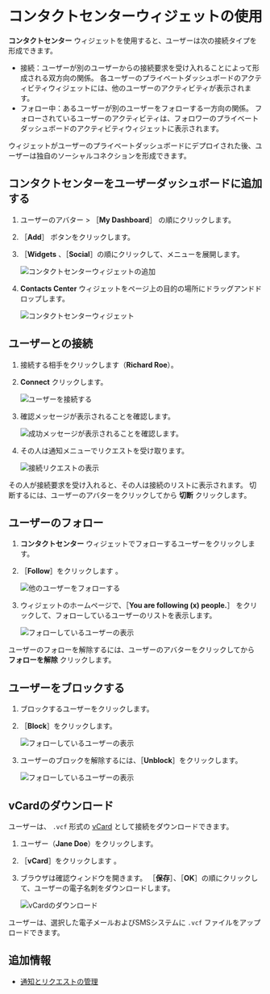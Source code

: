 # コンタクトセンターウィジェットの使用

**コンタクトセンター** ウィジェットを使用すると、ユーザーは次の接続タイプを形成できます。

* 接続：ユーザーが別のユーザーからの接続要求を受け入れることによって形成される双方向の関係。 各ユーザーのプライベートダッシュボードのアクティビティウィジェットには、他のユーザーのアクティビティが表示されます。
* フォロー中：あるユーザーが別のユーザーをフォローする一方向の関係。 フォローされているユーザーのアクティビティは、フォロワーのプライベートダッシュボードのアクティビティウィジェットに表示されます。

ウィジェットがユーザーのプライベートダッシュボードにデプロイされた後、ユーザーは独自のソーシャルコネクションを形成できます。

<a name="adding-the-contacts-center-to-a-user-dashboard" />

## コンタクトセンターをユーザーダッシュボードに追加する

1. ユーザーのアバター > ［**My Dashboard**］ の順にクリックします。
1. ［**Add**］ ボタンをクリックします。
1. ［**Widgets** 、［**Social**］の順にクリックして、メニューを展開します。

    ![コンタクトセンターウィジェットの追加](./using-the-contacts-center-widget/images/12.png)

1. **Contacts Center** ウィジェットをページ上の目的の場所にドラッグアンドドロップします。

    ![コンタクトセンターウィジェット](./using-the-contacts-center-widget/images/02.png)

<a name="connecting-with-a-user" />

## ユーザーとの接続

1. 接続する相手をクリックします（**Richard Roe**）。
1. **Connect** クリックします。

    ![ユーザーを接続する](./using-the-contacts-center-widget/images/03.png)

1. 確認メッセージが表示されることを確認します。

    ![成功メッセージが表示されることを確認します。](./using-the-contacts-center-widget/images/04.png)

1. その人は通知メニューでリクエストを受け取ります。

    ![接続リクエストの表示](./using-the-contacts-center-widget/images/05.png)

その人が接続要求を受け入れると、その人は接続のリストに表示されます。 切断するには、ユーザーのアバターをクリックしてから **切断** クリックします。

<a name="following-a-user" />

## ユーザーのフォロー

1. **コンタクトセンター** ウィジェットでフォローするユーザーをクリックします。
1. ［**Follow**］をクリックします 。

    ![他のユーザーをフォローする](./using-the-contacts-center-widget/images/07.png)

1. ウィジェットのホームページで、［**You are following (x) people.**］ をクリックして、フォローしているユーザーのリストを表示します。

    ![フォローしているユーザーの表示](./using-the-contacts-center-widget/images/08.png)

ユーザーのフォローを解除するには、ユーザーのアバターをクリックしてから **フォローを解除** クリックします。

<a name="blocking-a-user" />

## ユーザーをブロックする

1. ブロックするユーザーをクリックします。
1. ［**Block**］をクリックします。

    ![フォローしているユーザーの表示](./using-the-contacts-center-widget/images/09.png)

1. ユーザーのブロックを解除するには、［**Unblock**］をクリックします。

    ![フォローしているユーザーの表示](./using-the-contacts-center-widget/images/10.png)

<a name="downloading-a-vcard" />

## vCardのダウンロード

ユーザーは、 `.vcf` 形式の [vCard](https://en.wikipedia.org/wiki/VCard) として接続をダウンロードできます。

1. ユーザー（**Jane Doe**）をクリックします。
1. ［**vCard**］をクリックします 。
1. ブラウザは確認ウィンドウを開きます。 ［**保存**］、［**OK**］の順にクリックして、ユーザーの電子名刺をダウンロードします。

    ![vCardのダウンロード](./using-the-contacts-center-widget/images/11.png)

ユーザーは、選択した電子メールおよびSMSシステムに `.vcf` ファイルをアップロードできます。

<a name="additional-information" />

## 追加情報

* [通知とリクエストの管理](../../notifications-and-requests/user-guide/managing-notifications-and-requests.md)
